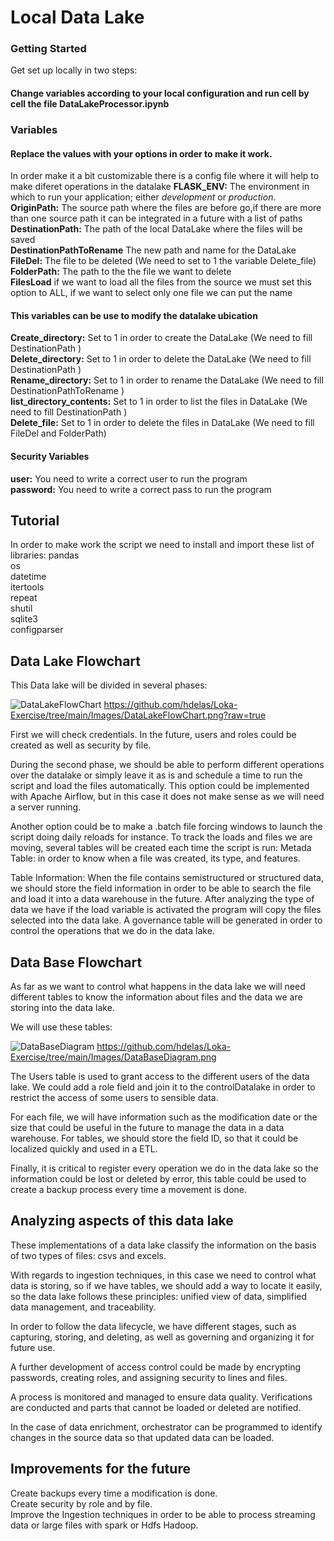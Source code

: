  # Local Data Lake #



### Getting Started ###
 
 Get set up locally in two steps:

#### Change variables according to your local configuration and run cell by cell the file DataLakeProcessor.ipynb ####

### Variables ### 

#### Replace the values with your options in order to make it work. ####
In order make it a bit customizable there is a config file where it will help to make diferet operations in the datalake
**FLASK_ENV:** The environment in which to run your application; either *development* or *production*. <br />
**OriginPath:** The source path where the files are before go,if there are more than one source path it can be integrated in a future with a list of paths  <br />
**DestinationPath:** The path of the local DataLake where the files will be saved <br />
**DestinationPathToRename** The new path and name for the DataLake <br />
**FileDel:** The file to be deleted (We need to set to 1 the variable Delete_file) <br />
**FolderPath:** The path to the the file we want to delete <br />
**FilesLoad**  if we want to load all the files from the source we must set this option to ALL, if we want to select only one file we can put the name <br />

#### This variables can be use to modify the datalake ubication ####
**Create_directory:** Set to 1 in order to create the DataLake (We need to fill DestinationPath )<br />
**Delete_directory:** Set to 1 in order to delete the DataLake (We need to fill DestinationPath ) <br />
**Rename_directory:** Set to 1 in order to rename the DataLake (We need to fill DestinationPathToRename ) <br />
**list_directory_contents:** Set to 1 in order to list the files in DataLake (We need to fill DestinationPath ) <br />
**Delete_file:**  Set to 1 in order to delete the files in DataLake (We need to fill FileDel and  FolderPath) <br />

#### Security Variables ####
**user:** You need to write a correct user to run the program <br />
**password:** You need to write a correct pass to run the program <br />

## Tutorial ##

In order to make work the script we need to install and import these list of libraries:
pandas <br />
os <br />
datetime <br />
itertools <br />
repeat <br />
shutil <br />
sqlite3 <br />
configparser <br />


## Data Lake Flowchart ##

This Data lake will be divided in several phases: 

![DataLakeFlowChart](https://user-images.githubusercontent.com/45793502/198589654-1b30b6a8-b2ce-44b3-af92-306e0b2e2ba0.png)
https://github.com/hdelas/Loka-Exercise/tree/main/Images/DataLakeFlowChart.png?raw=true


First we will check credentials. In the future, users and roles could be created as well as security by file.

During the second phase, we should be able to perform different operations over the datalake or simply leave it as is and schedule a time to run the script and load the files automatically. This option could be implemented with Apache Airflow, but in this case it does not make sense as we will need a server running.

Another option could be to make a .batch file forcing windows to launch the script doing daily reloads for instance.
To track the loads and files we are moving, several tables will be created each time the script is run: Metada Table: in order to know when a file was created, its type, and features.

Table Information: When the file contains semistructured or structured data, we should store the field information in order to be able to search the file and load it into a data warehouse in the future.
After analyzing the type of data we have if the load variable is activated the program will copy the files selected into the data lake. A governance table will be generated in order to control the operations that we do in the data lake.


## Data Base Flowchart ##

As far as we want to control what happens in the data lake we will need different tables to know the information about files and the data we are storing into the data lake.

We will use these tables:

![DataBaseDiagram](https://user-images.githubusercontent.com/45793502/198589728-3294512f-32f7-45c3-922f-3cbb896d5034.png)
https://github.com/hdelas/Loka-Exercise/tree/main/Images/DataBaseDiagram.png

The Users table is used to grant access to the different users of the data lake. We could add a role field and join it to the controlDatalake in order to restrict the access of some users to sensible data.

For each file, we will have information such as the modification date or the size that could be useful in the future to manage the data in a data warehouse. For tables, we should store the field ID, so that it could be localized quickly and used in a ETL.

Finally, it is critical to register every operation we do in the data lake so the information could be lost or deleted by error, this table could be used to create a backup process every time a movement is done.

## Analyzing aspects of this data lake ##

These implementations of a data lake classify the information on the basis of two types of files: csvs and excels.

With regards to ingestion techniques, in this case we need to control what data is storing, so if we have tables, we should add a way to locate it easily, so the data lake follows these principles: unified view of data, simplified data management, and traceability.

In order to follow the data lifecycle, we have different stages, such as capturing, storing, and deleting, as well as governing and organizing it for future use.

A further development of access control could be made by encrypting passwords, creating roles, and assigning security to lines and files.

A process is monitored and managed to ensure data quality. Verifications are conducted and parts that cannot be loaded or deleted are notified.

In the case of data enrichment, orchestrator can be programmed to identify changes in the source data so that updated data can be loaded.

## Improvements for the future ##

Create backups every time a modification is done.  <br />
Create security by role and by file. <br />
Improve the Ingestion techniques in order to be able to process streaming data or large files with spark or Hdfs Hadoop.  <br />
